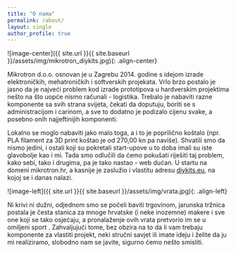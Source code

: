 ```yaml
---
title: "O nama"
permalink: /about/
layout: single
author_profile: true
---
```


![image-center]({{ site.url }}{{ site.baseurl }}/assets/img/mikrotron_diykits.jpg){: .align-center}

Mikrotron d.o.o. osnovan je u Zagrebu 2014. godine s idejom izrade elektroničkih, mehatroničkih i softverskih projekata. Vrlo brzo postalo je jasno da je najveći problem kod izrade prototipova u hardverskim projektima nešto na što uopće nismo računali - logistika. Trebalo je nabaviti razne komponente sa svih strana svijeta, čekati da doputuju, boriti se s administracijom i carinom, a sve to dodatno je podizalo cijenu svake, a posebno onih najjeftinijih komponenti.

Lokalno se moglo nabaviti jako malo toga, a i to je poprilično koštalo (npr. PLA filament za 3D print koštao je od 270,00 kn pa naviše). Shvatili smo da nismo jedini, i ostali koji su pokretali start-upove u to doba imali su iste glavobolje kao i mi. Tada smo odlučili da ćemo pokušati riješiti taj problem, kako sebi, tako i drugima, pa je tako nastao - web dućan. U startu na domeni mikrotron.hr, a kasnije je zaslužio i vlastitu adresu [diykits.eu](https://www.diykits.eu), na kojoj se i danas nalazi.

![image-left]({{ site.url }}{{ site.baseurl }}/assets/img/vrata.jpg){: .align-left}

Ni krivi ni dužni, odjednom smo se počeli baviti trgovinom, jarunska tržnica postala je česta stanica za mnoge hrvatske (i neke inozemne) makere i sve one koji se tako osjećaju, a pronalaženje ovih vrata pretvorio im se u omiljeni sport <i class="fa-regular fa-face-smile-wink"></i>. Zahvaljujući tome, bez obzira na to da li vam trebaju komponente za vlastiti projekt, neki stručni savjet ili imate ideju i želite da ju mi realiziramo, slobodno nam se javite, sigurno ćemo nešto smisliti.
